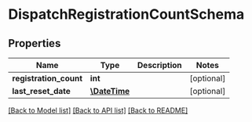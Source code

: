 # DispatchRegistrationCountSchema

## Properties
Name | Type | Description | Notes
------------ | ------------- | ------------- | -------------
**registration_count** | **int** |  | [optional] 
**last_reset_date** | [**\DateTime**](\DateTime.md) |  | [optional] 

[[Back to Model list]](../README.md#documentation-for-models) [[Back to API list]](../README.md#documentation-for-api-endpoints) [[Back to README]](../README.md)


